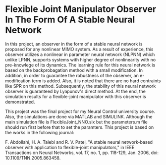 # Flexible Joint Manipulator Observer In The Form Of A Stable Neural Network

In this project, an observer in the form of a stable neural network is proposed for any nonlinear MIMO system. As a result of experience, this observer utilizes a nonlinear in parameter neural network (NLPNN) which unlike LPNN, supports systems with higher degree of nonlinearity with no pre-knowlege of its dynamics. The learning rule for this neural network is based on the backprobagation method with a small modification. In addition, in order to guarantee the robustness of the observer, an e-modification term is added. Also, it is noted that there are no hard contraints like SPR on this method. Subsequently, the stability of this neural network observer is guaranteed by Lyapunov's direct method. At the end, the simulation results for a flexible-joint manipulator with this observer is demonstrated.

This project was the final project for my Neural Control university course. Also, the simulations are done via MATLAB and SIMULINK. Although the main simulation file is FlexibleJoint_NNO.slx but the parameters.m file should run first before that to set the paramters. This project is based on the works in the following journal:

F. Abdollahi, H. A. Talebi and R. V. Patel, "A stable neural network-based observer with application to flexible-joint manipulators," in IEEE Transactions on Neural Networks, vol. 17, no. 1, pp. 118-129, Jan. 2006, doi: 10.1109/TNN.2005.863458.

